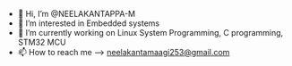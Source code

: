 - 👋 Hi, I’m @NEELAKANTAPPA-M
- 👀 I’m interested in Embedded systems
- 🌱 I’m currently working on Linux System Programming, C programming, STM32 MCU
- 📫 How to reach me --> neelakantamaagi253@gmail.com
 
<!---
NEELAKANTAPPA-M/NEELAKANTAPPA-M is a ✨ special ✨ repository because its `README.md` (this file) appears on your GitHub profile.
You can click the Preview link to take a look at your changes.
--->
